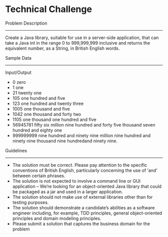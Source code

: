 Technical Challenge
===================
Problem Description
___________________
Create a Java library, suitable for use in a server-side application, 
that can take a Java int in the range 0 to 999,999,999 inclusive and returns 
the equivalent number, as a String, in British English words.

Sample Data
____________
Input/Output
- 0 zero
- 1 one
- 21 twenty one
- 105 one hundred and five
- 123 one hundred and twenty three
- 1005 one thousand and five
- 1042 one thousand and forty two
- 1105 one thousand one hundred and five
- 56945781 fifty six million nine hundred and forty five thousand seven hundred and eighty one
- 999999999 nine hundred and ninety nine million nine hundred and ninety nine thousand nine hundredand ninety nine.

Guidelines
__________
- The solution must be correct. Please pay attention to the specific conventions of 
British English, particularly concerning the use of ‘and’ between certain phrases. 
- The solution is not expected to involve a command line or GUI application 
– We’re looking for an object-oriented Java library that could be packaged as a jar 
and used in a larger application.
- The solution should not make use of external libraries other than for testing purposes.
- The solution should demonstrate a candidate’s abilities as a software engineer including, 
for example, TDD principles, general object-oriented principles and domain modeling principles. 
- Please submit a solution that captures the business domain for the problem
